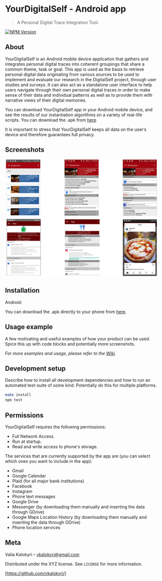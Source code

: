 # YourDigitalSelf - Android app
> A Personal Digital Trace Integration Tool.

[![NPM Version][npm-image]][npm-url]

## About
YourDigitalSelf is an Android mobile device application that gathers and integrates personal digital traces into coherent groupings that share a common theme, task or goal. This app is used as the basis to retrieve personal digital data originating from various sources to be used to implement and evaluate our research in the DigitalSelf project, through user studies and surveys. It can also act as a standalone user interface to help users navigate through their own personal digital traces in order to make sense of their data and individual patterns as well as to provide them with narrative views of their digital memories.

You can download YourDigitalSelf app in your Android mobile device, and see the results of our instantiation algorithms on a variety of real-life scripts. You can download the .apk from [here](https://github.com/yourdigitalself/YourDigitalSelfApp/releases).

It is important to stress that YourDigitalSelf keeps all data on the user’s device and therefore guarantees full privacy.

## Screenshots
![](restaurantsFull.png)
![](tripsFull.png)


## Installation

Android:

You can download the .apk directly to your phone from [here](https://github.com/yourdigitalself/YourDigitalSelfApp/releases).



## Usage example

A few motivating and useful examples of how your product can be used. Spice this up with code blocks and potentially more screenshots.

_For more examples and usage, please refer to the [Wiki][wiki]._

## Development setup

Describe how to install all development dependencies and how to run an automated test-suite of some kind. Potentially do this for multiple platforms.

```sh
make install
npm test
```

## Permissions

YourDigitalSelf requires the following permissions:

- Full Network Access.
- Run at startup.
- Read and write access to phone's storage.

The services that are currently supported by the app are (you can select which ones you want to include in the app):
- Gmail
- Google Calendar
- Plaid (for all major bank institutions)
- Facebook
- Instagram
- Phone text messages
- Google Drive
- Messenger (by downloading them manually and inserting the data through GDrive)
- Google Maps Location History (by downloading them manually and inserting the data through GDrive)
- Phone location services


## Meta

Valia Kalokyri – vkalokyri@gmail.com

Distributed under the XYZ license. See ``LICENSE`` for more information.

[https://github.com/vkalokyri/]



<!-- Markdown link & img dfn's -->
[npm-image]: https://img.shields.io/npm/v/datadog-metrics.svg?style=flat-square
[npm-url]: https://npmjs.org/package/datadog-metrics
[npm-downloads]: https://img.shields.io/npm/dm/datadog-metrics.svg?style=flat-square
[travis-image]: https://img.shields.io/travis/dbader/node-datadog-metrics/master.svg?style=flat-square
[travis-url]: https://travis-ci.org/dbader/node-datadog-metrics
[wiki]: https://github.com/yourname/yourproject/wiki

